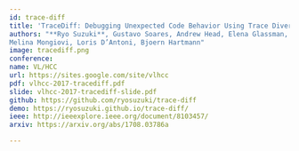 ```yaml
---
id: trace-diff
title: 'TraceDiff: Debugging Unexpected Code Behavior Using Trace Divergences'
authors: "**Ryo Suzuki**, Gustavo Soares, Andrew Head, Elena Glassman, Ruan Reis,
Melina Mongiovi, Loris D’Antoni, Bjoern Hartmann"
image: tracediff.png
conference:
name: VL/HCC
url: https://sites.google.com/site/vlhcc
pdf: vlhcc-2017-tracediff.pdf
slide: vlhcc-2017-tracediff-slide.pdf
github: https://github.com/ryosuzuki/trace-diff
demo: https://ryosuzuki.github.io/trace-diff/
ieee: http://ieeexplore.ieee.org/document/8103457/
arxiv: https://arxiv.org/abs/1708.03786a

---
```

